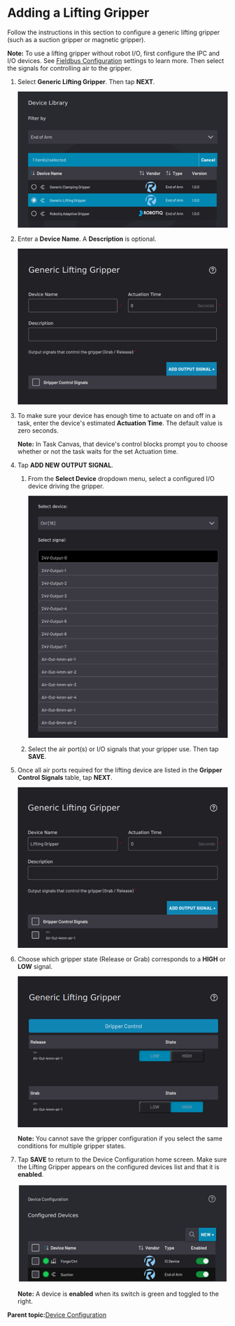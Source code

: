 # Adding a Lifting Gripper

Follow the instructions in this section to configure a generic lifting gripper \(such as a suction gripper or magnetic gripper\).

**Note:** To use a lifting gripper without robot I/O, first configure the IPC and I/O devices. See [Fieldbus Configuration](../3-Settings-App/fieldbus_configuration.md) settings to learn more. Then select the signals for controlling air to the gripper.

1.  Select **Generic Lifting Gripper**. Then tap **NEXT**.

    ![](../../../_Media/ForgeOS-5-x/Device-Config-App-5-x/device_config_lifting_library_select_5-x.png)

2.  Enter a **Device Name**. A **Description** is optional.

    ![](../../../_Media/ForgeOS-5-x/Device-Config-App-5-x/device_config_lifting_info_5-x.png)

3.  To make sure your device has enough time to actuate on and off in a task, enter the device's estimated **Actuation Time**. The default value is zero seconds.

    **Note:** In Task Canvas, that device's control blocks prompt you to choose whether or not the task waits for the set Actuation time.

4.  Tap **ADD NEW OUTPUT SIGNAL**.

    1.  From the **Select Device** dropdown menu, select a configured I/O device driving the gripper.

        ![](../../../_Media/ForgeOS-5-x/Device-Config-App-5-x/device_config_lifting_io_5-x.png)

    2.  Select the air port\(s\) or I/O signals that your gripper use. Then tap **SAVE**.

5.  Once all air ports required for the lifting device are listed in the **Gripper Control Signals** table, tap **NEXT**.

    ![](../../../_Media/ForgeOS-5-x/Device-Config-App-5-x/device_config_lifting_gripper_control_signals_5-x.png)

6.  Choose which gripper state \(Release or Grab\) corresponds to a **HIGH** or **LOW** signal.

    ![](../../../_Media/ForgeOS-5-x/Device-Config-App-5-x/device_config_lifting_high_low_5-x.png)

    **Note:** You cannot save the gripper configuration if you select the same conditions for multiple gripper states.

7.  Tap **SAVE** to return to the Device Configuration home screen. Make sure the Lifting Gripper appears on the configured devices list and that it is ​**enabled**​.

    ![](../../../_Media/ForgeOS-5-x/Device-Config-App-5-x/Device_configuration_enabled_suction_gripper_5.0.3.png)

    **Note:** A device is **enabled** when its switch is green and toggled to the right.


**Parent topic:**[Device Configuration](../4-Device-Configuration-App/device_configuration.md)

